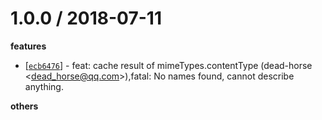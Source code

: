 
1.0.0 / 2018-07-11
==================

**features**
  * [[`ecb6476`](http://github.com/node-modules/cache-content-type/commit/ecb6476da4a714246f12a86c191dc05aad42e806)] - feat: cache result of mimeTypes.contentType (dead-horse <<dead_horse@qq.com>>),fatal: No names found, cannot describe anything.

**others**


